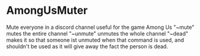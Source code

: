 # AmongUsMuter
Mute everyone in a discord channel useful for the game Among Us
"~mute" mutes the entire channel
"~unmute" unmutes the whole channel
"~dead" makes it so that someone ist unmuted when that command is used, and shouldn't be used as it will give away the fact the person is dead.
